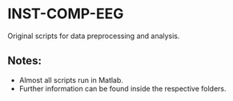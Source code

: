 # INST-COMP-EEG 

Original scripts for data preprocessing and analysis. 

## Notes: 
- Almost all scripts run in Matlab.
- Further information can be found inside the respective folders.

